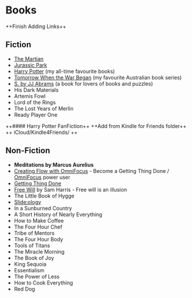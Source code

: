 
# Books
++Finish Adding Links++

## Fiction
- [The Martian][1]
- [Jurassic Park][2]
- [Harry Potter][3] (my all-time favourite books)
- [Tomorrow When the War Began][4] (my favourite Australian book series)
- [S. by JJ Abrams][5] (a book for lovers of books and puzzles)
- His Dark Materials
- Artemis Fowl
- Lord of the Rings
- The Lost Years of Merlin
- Ready Player One

++#### Harry Potter FanFiction++
++Add from Kindle for Friends folder++
++ iCloud/Kindle4Friends/ ++

## Non-Fiction
- **Meditations by Marcus Aurelius**
- [Creating Flow with OmniFocus][6] - Become a Getting Thing Done / [OmniFocus][7] power user
- [Getting Thing Done][8]
- [Free Will][9] by Sam Harris - Free will is an illusion
- The Little Book of Hygge
- [Slide:ology][10]
- In a Sunburned Country
- A Short History of Nearly Everything
- How to Make Coffee
- The Four Hour Chef
- Tribe of Mentors
- The Four Hour Body
- Tools of Titans
- The Miracle Morning
- The Book of Joy
- King Sequoia
- Essentialism
- The Power of Less
- How to Cook Everything
- Red Dog	

[1]:	https://amzn.to/2GIxfW2
[2]:	https://amzn.to/2IlhnGe
[3]:	https://amzn.to/2IhtT9F
[4]:	https://amzn.to/2GGPoDJ
[5]:	https://amzn.to/2Io3c3g
[6]:	http://leovogel.com/links/j
[7]:	http://omnifocus.com/ "http://omnifocus.com"
[8]:	https://amzn.to/2H6lruA
[9]:	https://amzn.to/2H1yOMy
[10]:	https://amzn.to/2pVeMfd